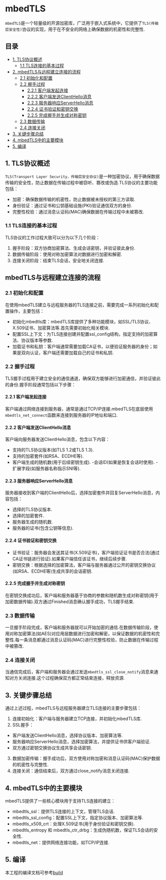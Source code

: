 
# mbedTLS
`mbedTLS`是一个轻量级的开源加密库，广泛用于嵌入式系统中，它提供了`TLS(传输层安全性)`协议的实现，用于在不安全的网络上确保数据的机密性和完整性.

## 目录
- [1. TLS协议概述](#1-tls协议概述)
  - [1.1 TLS连接的基本过程](#11-tls连接的基本过程)
- [2. mbedTLS与远程建立连接的流程](#2-mbedtls与远程建立连接的流程)
  - [2.1 初始化和配置](#21-初始化和配置)
  - [2.2 握手过程](#22-握手过程)
    - [2.2.1 客户端发起连接](#221-客户端发起连接)
    - [2.2.2 客户端发送ClientHello消息](#222-客户端发送clienthello消息)
    - [2.2.3 服务器响应ServerHello消息](#223-服务器响应serverhello消息)
    - [2.2.4 证书验证和密钥交换](#224-证书验证和密钥交换)
    - [2.2.5 完成握手并生成对称密钥](#225-完成握手并生成对称密钥)
  - [2.3 数据传输](#23-数据传输)
  - [2.4 连接关闭](#24-连接关闭)
- [3. 关键步骤总结](#3-关键步骤总结)
- [4. mbedTLS中的主要模块](#4-mbedtls中的主要模块)
- [5. 编译](#5-编译)

## 1. TLS协议概述
`TLS(Transport Layer Security，传输层安全协议)`是一种加密协议，用于确保数据传输的安全性，防止数据在传输过程中被窃听、篡改或伪造.TLS协议的主要功能包括：
 - 加密：确保数据传输的机密性，防止数据被未授权的第三方读取.
 - 身份验证：通过证书和公钥基础设施(PKI)验证通信双方的身份.
 - 完整性校验：通过消息认证码(MAC)确保数据在传输过程中未被篡改.

### 1.1 TLS连接的基本过程
TLS协议的工作过程大致可以分为以下几个阶段：

1. 握手阶段：双方协商加密算法、生成会话密钥，并验证彼此身份.
2. 数据传输阶段：使用对称加密算法对数据进行加密和解密.
3. 连接关闭阶段：结束TLS会话，安全地关闭连接.

## mbedTLS与远程建立连接的流程

### 2.1 初始化和配置
在使用mbedTLS建立与远程服务器的TLS连接之前，需要完成一系列初始化和配置操作，主要包括：

 - 初始化mbedtls库：mbedTLS库提供了多种功能模块，如SSL/TLS协议、X.509证书、加密算法等.首先需要初始化相关模块.
 - 配置SSL上下文：为TLS连接创建并配置ssl_config结构，指定支持的加密算法、协议版本等参数.
 - 加载证书和私钥：客户端通常需要加载CA证书，以便验证服务器的身份；如果是双向认证，客户端还需要加载自己的证书和私钥.

### 2.2 握手过程
TLS握手过程用于建立安全的通信通道，确保双方能够进行加密通信，并验证彼此的身份.握手阶段通常包括以下步骤：

#### 2.2.1 客户端发起连接
客户端通过网络连接到服务器，通常是通过TCP/IP连接.mbedTLS在底层使用`mbedtls_net_connect`函数来连接到服务器的IP地址和端口.

#### 2.2.2 客户端发送ClientHello消息
客户端向服务器发送ClientHello消息，包含以下内容：

 - 支持的TLS协议版本(如TLS 1.2或TLS 1.3).
 - 支持的加密套件(如RSA、ECDHE等).
 - 客户端生成的随机数(用于后续密钥生成).
  -会话ID(如果是恢复会话时使用).
  -扩展字段(如服务器名称指示SNI等).

#### 2.2.3 服务器响应ServerHello消息
服务器接收到客户端的ClientHello后，选择加密套件并回复ServerHello消息，内容包括：

 - 选择的TLS协议版本.
 - 选择的加密套件.
 - 服务器生成的随机数.
 - 服务器的证书(包含公钥等信息).

#### 2.2.4 证书验证和密钥交换
 - 证书验证：服务器会发送其证书(X.509证书)，客户端验证证书是否合法(通过CA证书链进行验证).如果客户端信任该证书，继续后续步骤.
 - 密钥交换：根据选择的加密算法，客户端与服务器通过公开的密钥交换协议(如RSA、ECDHE等)生成共享的会话密钥.

#### 2.2.5 完成握手并生成对称密钥
在密钥交换成功后，客户端和服务器基于协商的参数和随机数生成对称密钥(用于加密数据传输).双方通过Finished消息确认握手成功，TLS握手结束.

### 2.3 数据传输
一旦握手阶段完成，客户端和服务器就可以开始加密的通信.在数据传输阶段，使用对称加密算法(如AES)对应用层数据进行加密和解密，以保证数据的机密性和完整性.每一条消息都通过消息认证码(MAC)进行完整性校验，防止数据在传输过程中被篡改.

### 2.4 连接关闭
当通信完成后，客户端和服务器会通过发送`mbedtls_ssl_close_notify`消息来通知对方关闭连接.这个过程确保双方都正常结束连接，释放资源.

## 3. 关键步骤总结
通过上述过程，mbedTLS与远程服务器建立TLS连接的主要步骤包括：

1. 连接初始化：客户端与服务器建立TCP连接，并初始化mbedTLS库.
2. SSL握手：
 - 客户端发送ClientHello消息，选择协议版本、加密算法等.
 - 服务器响应ServerHello消息，选择加密算法，并提供证书供客户端验证.
 - 双方通过密钥交换协议生成共享会话密钥.
3. 数据加密传输：握手成功后，双方使用对称加密和消息认证码(MAC)保护数据的机密性与完整性.
4. 连接关闭：通信结束后，双方通过close_notify消息关闭连接.

## 4. mbedTLS中的主要模块
mbedTLS提供了一些核心模块用于支持TLS连接的建立：

 - mbedtls_ssl：提供TLS连接的上下文，管理TLS会话.
 - mbedtls_ssl_config：配置SSL上下文，指定协议版本、加密算法等.
 - mbedtls_x509_crt：处理X.509证书(用于身份验证和密钥交换).
 - mbedtls_entropy 和 mbedtls_ctr_drbg：生成伪随机数，保证TLS会话的安全性.
 - mbedtls_net：提供网络连接功能，如TCP/IP连接.

## 5. 编译
本工程的编译文档可参考[build](build.md)